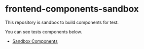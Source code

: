 # frontend-components-sandbox

This repository is sandbox to build components for test.

You can see tests components below.

- [Sandbox Components](https://main--6495170831b12b07aa565fc4.chromatic.com)
